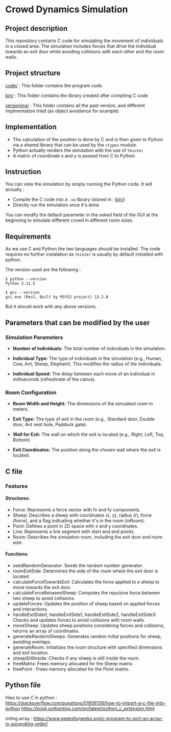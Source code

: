 # Crowd Dynamics Simulation

## Project description
This repository contains C code for simulating the movement of individuals in a closed area. The simulation includes forces that drive the individual towards an exit door while avoiding collisions with each other and the room walls.

## Project structure
[code/](./code) : This folder contains the program code

[bin/](./bin) : This folder contains the library created after compiling C code

[versioning/](./versioning) : This folder contains all the past version, and different implmentation tried (as object avoidance for example)

## Implementation
* The calculation of the position is done by C and is then given to Python via a shared library that can be used by the `ctypes` module.
* Python actually renders the simulation with the use of `tkinter`
* A matric of coordinate x and y is passed from C to Python

## Instruction
You can view the simulation by simply running the Python code. It will actually :
* Compile the C code into a `.so` library (stored in : [bin/](./bin))
* Directly run the simulation once it's done

You can modify the default parameter in the asked field of the GUI at the beginning to simulate different crowd in different room sizes.

## Requirements
As we use C and Python the two languages should be installed.
The code requires no further instalation as `tkinter` is usually by default installed with python.

The version used are the following :

```
$ python --version
Python 3.11.5

$ gcc --version
gcc.exe (Rev2, Built by MSYS2 project) 13.2.0
```

But it should work with any above versions.


## Parameters that can be modified by the user

### Simulation Parameters

- **Number of Individuals:** The total number of individuals in the simulation.

- **Individual Type:** The type of individuals in the simulation (e.g., Human, Cow, Ant, Sheep, Elephant). This modifies the radius of the individuals.

- **Individual Speed:** The delay between each move of an individual in milliseconds (refreshrate of the canva).

### Room Configuration

- **Room Width and Height:** The dimensions of the simulated room in meters.

- **Exit Type:** The type of exit in the room (e.g., Standard door, Double door, Ant nest hole, Paddock gate).

- **Wall for Exit:** The wall on which the exit is located (e.g., Right, Left, Top, Bottom).

- **Exit Coordinates:** The position along the chosen wall where the exit is located.


## C file
### Features
#### Structures:

* Force: Represents a force vector with fx and fy components.
* Sheep: Describes a sheep with coordinates (x, y), radius (r), force (force), and a flag indicating whether it's in the room (inRoom).
* Point: Defines a point in 2D space with x and y coordinates.
* Line: Represents a line segment with start and end points.
* Room: Describes the simulation room, including the exit door and room size.

#### Functions:

* seedRandomGenerator: Seeds the random number generator.
* roomExitSide: Determines the side of the room where the exit door is located.
* calculateForceTowardsExit: Calculates the force applied to a sheep to move towards the exit door.
* calculateForceBetweenSheep: Computes the repulsive force between two sheep to avoid collisions.
* updateForces: Updates the position of sheep based on applied forces and interactions.
* handleExitSide0, handleExitSide1, handleExitSide2, handleExitSide3: Checks and updates forces to avoid collisions with room walls.
* moveSheep: Updates sheep positions considering forces and collisions, returns an array of coordinates.
* generateRandomSheeps: Generates random initial positions for sheep, avoiding overlaps.
* generateRoom: Initializes the room structure with specified dimensions and exit location.
* sheepStillInside: Checks if any sheep is still inside the room.
* freeMatrix: Frees memory allocated for the Sheep matrix.
* freePoint : Frees memory allocated for the Point matrix.


## Python file



Hwo to use C in python :
https://stackoverflow.com/questions/51856138/how-to-import-a-c-file-into-python
https://book.pythontips.com/en/latest/python_c_extension.html


orting array : https://www.geeksforgeeks.org/c-program-to-sort-an-array-in-ascending-order/

